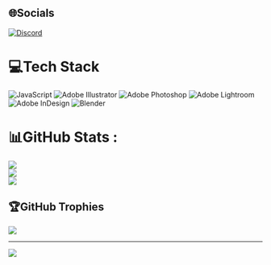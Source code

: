
## 🌐Socials
[![Discord](https://img.shields.io/badge/Discord-%237289DA.svg?logo=discord&logoColor=white)](htttps://discord.gg/https://discord.gg/twPHYgBK) 

# 💻Tech Stack
![JavaScript](https://img.shields.io/badge/javascript-%23323330.svg?style=flat&logo=javascript&logoColor=%23F7DF1E) ![Adobe Illustrator](https://img.shields.io/badge/adobeillustrator-%23FF9A00.svg?style=flat&logo=adobeillustrator&logoColor=white) ![Adobe Photoshop](https://img.shields.io/badge/adobephotoshop-%2331A8FF.svg?style=flat&logo=adobephotoshop&logoColor=white) ![Adobe Lightroom](https://img.shields.io/badge/Adobe%20Lightroom-31A8FF.svg?style=flat&logo=Adobe%20Lightroom&logoColor=white) ![Adobe InDesign](https://img.shields.io/badge/Adobe%20InDesign-49021F?style=flat&logo=adobeindesign&logoColor=white) ![Blender](https://img.shields.io/badge/blender-%23F5792A.svg?style=flat&logo=blender&logoColor=white)
# 📊GitHub Stats :
![](https://github-readme-stats.vercel.app/api?username=RIPPER144&theme=radical&hide_border=false&include_all_commits=true&count_private=true)<br/>
![](https://github-readme-streak-stats.herokuapp.com/?user=RIPPER144&theme=radical&hide_border=false)<br/>
![](https://github-readme-stats.vercel.app/api/top-langs/?username=RIPPER144&theme=radical&hide_border=false&include_all_commits=true&count_private=true&layout=compact)

## 🏆GitHub Trophies
![](https://github-trophies.vercel.app/?username=RIPPER144&theme=radical&no-frame=false&no-bg=false&margin-w=4)

---
[![](https://visitcount.itsvg.in/api?id=RIPPER144&icon=0&color=0)](https://visitcount.itsvg.in)
